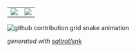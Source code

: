 <table border="0">
  <tr>
    <td>
      <a href="#TOP">
        <img src="https://github-readme-stats-git-masterrstaa-rickstaa.vercel.app/api/top-langs/?username=Saltrol&layout=compact&hide=VHDL,javascript&langs_count=8&hide_border=true" style="color:gray;cursor:pointer;pointer-events:none;">
      </a>
    </td>
    <td>
      <a href="#TOP">
        <img src="https://github-readme-stats-git-masterrstaa-rickstaa.vercel.app/api?username=Saltrol&count_private=true&show_icons=true&theme=buefy&hide_border=true" style="color:gray;cursor:pointer;pointer-events:none;">
      </a>
    </td>
  </tr>
</table>

<picture>
  <source media="(prefers-color-scheme: dark)" srcset="https://raw.githubusercontent.com/saltrol/saltrol/output/github-contribution-grid-snake-dark.svg">
  <source media="(prefers-color-scheme: light)" srcset="https://raw.githubusercontent.com/saltrol/saltrol/output/github-contribution-grid-snake.svg">
  <img alt="github contribution grid snake animation" src="https://raw.githubusercontent.com/saltrol/saltrol/output/github-contribution-grid-snake.svg">
</picture>

_generated with [saltrol/snk](https://github.com/saltrol/snk)_
